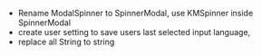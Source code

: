 
* Rename ModalSpinner to SpinnerModal, use KMSpinner inside SpinnerModal
* create user setting to save users last selected input language,
* replace all String to string

